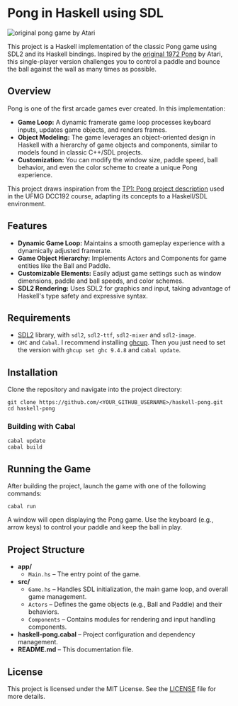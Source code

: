 # Pong in Haskell using SDL

![original pong game by Atari](https://upload.wikimedia.org/wikipedia/commons/6/62/Pong_Game_Test2.gif)

This project is a Haskell implementation of the classic Pong game using SDL2 and its Haskell bindings. Inspired by the [original 1972 Pong](https://en.wikipedia.org/wiki/Pong) by Atari, this single-player version challenges you to control a paddle and bounce the ball against the wall as many times as possible.

## Overview

Pong is one of the first arcade games ever created. In this implementation:
- **Game Loop:** A dynamic framerate game loop processes keyboard inputs, updates game objects, and renders frames.
- **Object Modeling:** The game leverages an object-oriented design in Haskell with a hierarchy of game objects and components, similar to models found in classic C++/SDL projects.
- **Customization:** You can modify the window size, paddle speed, ball behavior, and even the color scheme to create a unique Pong experience.

This project draws inspiration from the [TP1: Pong project description](https://lucasnfe.github.io/dcc192-2025-1/avaliacoes/tp1-pong) used in the UFMG DCC192 course, adapting its concepts to a Haskell/SDL environment.

## Features

- **Dynamic Game Loop:** Maintains a smooth gameplay experience with a dynamically adjusted framerate.
- **Game Object Hierarchy:** Implements Actors and Components for game entities like the Ball and Paddle.
- **Customizable Elements:** Easily adjust game settings such as window dimensions, paddle and ball speeds, and color schemes.
- **SDL2 Rendering:** Uses SDL2 for graphics and input, taking advantage of Haskell's type safety and expressive syntax.

## Requirements

- [SDL2](https://www.libsdl.org/) library, with `sdl2`, `sdl2-ttf`, `sdl2-mixer` and `sdl2-image`.
- `GHC` and `Cabal`. I recommend installing [ghcup](https://www.haskell.org/ghcup/). Then you just need to set the version with `ghcup set ghc 9.4.8` and `cabal update`.

## Installation

Clone the repository and navigate into the project directory:

```
git clone https://github.com/<YOUR_GITHUB_USERNAME>/haskell-pong.git
cd haskell-pong
```

### Building with Cabal

```
cabal update
cabal build
```

## Running the Game

After building the project, launch the game with one of the following commands:

  ```
  cabal run
  ```

A window will open displaying the Pong game. Use the keyboard (e.g., arrow keys) to control your paddle and keep the ball in play.

## Project Structure

- **app/**
  - `Main.hs` – The entry point of the game.
- **src/**
  - `Game.hs` – Handles SDL initialization, the main game loop, and overall game management.
  - `Actors` – Defines the game objects (e.g., Ball and Paddle) and their behaviors.
  - `Components` – Contains modules for rendering and input handling components.
- **haskell-pong.cabal** – Project configuration and dependency management.
- **README.md** – This documentation file.

## License

This project is licensed under the MIT License. See the [LICENSE](LICENSE) file for more details.

